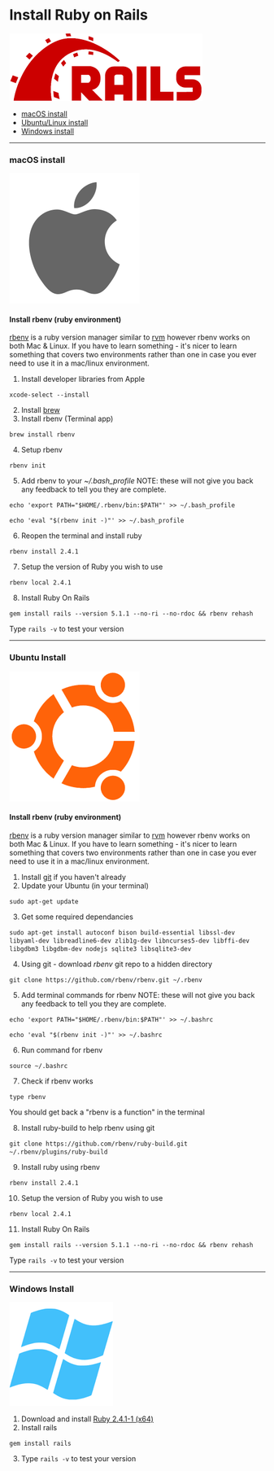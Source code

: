 # Install Ruby on Rails
![Rails logo](/assets/images/rails.png)

- [macOS install](#macos-install)
- [Ubuntu/Linux install](#ubuntu-install)
- [Windows install](#windows-install)

---



### macOS install
![macOS logo](/assets/images/macos.png)

#### Install rbenv (ruby environment)
[rbenv](https://github.com/rbenv/rbenv) is a ruby version manager similar to [rvm](https://rvm.io/) however rbenv works on both Mac & Linux. If you have to learn something - it's nicer to learn something that covers two environments rather than one in case you ever need to use it in a mac/linux environment.

1. Install developer libraries from Apple
  ```
  xcode-select --install
  ```
2. Install [brew](https://brew.sh/)
3. Install rbenv (Terminal app)
  ```
  brew install rbenv
  ```
4. Setup rbenv
  ```
  rbenv init
  ```
5. Add rbenv to your *~/.bash_profile*
  NOTE: these will not give you back any feedback to tell you they are complete.
  ```
  echo 'export PATH="$HOME/.rbenv/bin:$PATH"' >> ~/.bash_profile
  ```
  ```
  echo 'eval "$(rbenv init -)"' >> ~/.bash_profile
  ```
6. Reopen the terminal and install ruby
  ```
  rbenv install 2.4.1
  ```
7. Setup the version of Ruby you wish to use
  ```
  rbenv local 2.4.1
  ```
8. Install Ruby On Rails
  ```
  gem install rails --version 5.1.1 --no-ri --no-rdoc && rbenv rehash
  ```
  Type ```rails -v``` to test your version

---



### Ubuntu Install
![ubuntu logo](/assets/images/ubuntu.png)

#### Install rbenv (ruby environment)
[rbenv](https://github.com/rbenv/rbenv) is a ruby version manager similar to [rvm](https://rvm.io/) however rbenv works on both Mac & Linux. If you have to learn something - it's nicer to learn something that covers two environments rather than one in case you ever need to use it in a mac/linux environment.

1. Install [git](https://git-scm.com/download/linux) if you haven't already
2. Update your Ubuntu (in your terminal)
  ```
  sudo apt-get update
  ```
3. Get some required dependancies
  ```
  sudo apt-get install autoconf bison build-essential libssl-dev libyaml-dev libreadline6-dev zlib1g-dev libncurses5-dev libffi-dev libgdbm3 libgdbm-dev nodejs sqlite3 libsqlite3-dev  
  ```
4. Using git - download *rbenv* git repo to a hidden directory
  ```
  git clone https://github.com/rbenv/rbenv.git ~/.rbenv
  ```
5. Add terminal commands for rbenv
  NOTE: these will not give you back any feedback to tell you they are complete.
  ```
  echo 'export PATH="$HOME/.rbenv/bin:$PATH"' >> ~/.bashrc
  ```
  ```
  echo 'eval "$(rbenv init -)"' >> ~/.bashrc
  ```
6. Run command for rbenv
  ```
  source ~/.bashrc
  ```
7. Check if rbenv works
  ```
  type rbenv
  ```
  You should get back a "rbenv is a function" in the terminal

8. Install ruby-build to help rbenv using git
  ```
  git clone https://github.com/rbenv/ruby-build.git ~/.rbenv/plugins/ruby-build
  ```
9. Install ruby using rbenv
  ```
  rbenv install 2.4.1
  ```
10. Setup the version of Ruby you wish to use
  ```
  rbenv local 2.4.1
  ```
11. Install Ruby On Rails
  ```
  gem install rails --version 5.1.1 --no-ri --no-rdoc && rbenv rehash
  ```
  Type ```rails -v``` to test your version

---




### Windows Install
![windows logo](/assets/images/windows.png)

1. Download and install [Ruby 2.4.1-1 (x64)](https://rubyinstaller.org/downloads/)
2. Install rails
  ```
  gem install rails
  ```
3. Type ```rails -v``` to test your version
